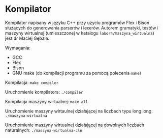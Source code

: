 # Kompilator

Kompilator napisany w języku C++ przy użyciu programów Flex i Bison służących do generowania parserów i lexerów. Autorem gramatyki, testów i maszyny wirtualnej (umieszczonej w katalogu `labor4/maszyna_wirtualna`) jest dr Maciej Gębala.

Wymagania:
 - GCC
 - Flex
 - Bison
 - GNU make (do kompilacji programu za pomocą polecenia `make`)

Kompilacja:
`make compiler`

Uruchomienie kompilatora:
`./compiler`

Kompilacja maszyny wirtualnej:
`make all`

Uruchomienie maszyny wirtaulnej działającej na liczbach typu long long:
`./maszyna-wirtualna`

Uruchomienie maszyny wirtualnej działającej na dowolnych liczbach naturalnych:
`./maszyna-wirtualna-cln`
